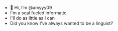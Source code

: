 - 👋 Hi, I’m @amyyy09
- I'm a seal fueled informatic
- I'll do as little as I can
- Did you know I've always wanted to be a linguist?

<!---
amyyy09/amyyy09 is a ✨ special ✨ repository because its `README.md` (this file) appears on your GitHub profile.
You can click the Preview link to take a look at your changes.
--->
